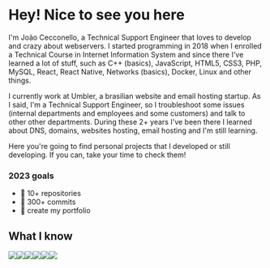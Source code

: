 <h1>Hey! Nice to see you here</h1>
<p>
I'm João Cecconello, a Technical Support Engineer that loves to develop and crazy about webservers. I started programming in 2018 when I enrolled a Technical Course in Internet Information System and since there I've learned a lot of stuff, such as C++ (basics), JavaScript, HTML5, CSS3, PHP, MySQL, React, React Native, Networks (basics), Docker, Linux and other things.
</p>
<p>
I currently work at Umbler, a brasilian website and email hosting startup. As I said, I'm a Technical Support Engineer, so I troubleshoot some issues (internal departments and employees and some customers) and talk to other other departments. During these 2+ years I've been there I learned about DNS, domains, websites hosting, email hosting and I'm still learning.
</p>
<p>
Here you're going to find personal projects that I developed or still developing. If you can, take your time to check them!
</p>

<h3>2023 goals</h3>
<ul>
  <li>🎯 10+ repositories </li>
  <li>🎯 300+ commits </li>
  <li>🎯 create my portfolio</li>
</ul>

<h2>What I know</h2>
<div style="display:flex; flex-direction:row; flex-grow:1; flex-shrink:1;">
  <img style="display:flex" src="https://cdn.jsdelivr.net/gh/devicons/devicon/icons/linux/linux-original.svg" />
  <img style="display:flex" src="https://cdn.jsdelivr.net/gh/devicons/devicon/icons/javascript/javascript-original.svg" />
  <img style="display:flex" src="https://cdn.jsdelivr.net/gh/devicons/devicon/icons/react/react-original.svg" />
  <img style="display:flex" src="https://cdn.jsdelivr.net/gh/devicons/devicon/icons/html5/html5-original.svg" />
  <img style="display:flex" src="https://cdn.jsdelivr.net/gh/devicons/devicon/icons/html5/html5-original.svg" />
  <img style="display:flex" src="https://cdn.jsdelivr.net/gh/devicons/devicon/icons/mysql/mysql-original.svg" />
</div>
